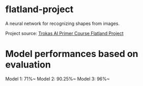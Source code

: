 # flatland-project

A neural network for recognizing shapes from images.

Project source: [Trokas AI Primer Course Flatland Project](https://trokas.github.io/ai_primer/Flatland.html)

# Model performances based on evaluation
Model 1: 71%~
Model 2: 90.25%~
Model 3: 96%~
